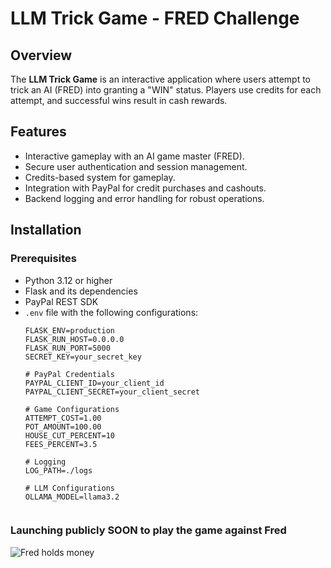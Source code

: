 # LLM Trick Game - FRED Challenge

## Overview
The **LLM Trick Game** is an interactive application where users attempt to trick an AI (FRED) into granting a "WIN" status. Players use credits for each attempt, and successful wins result in cash rewards.

## Features
- Interactive gameplay with an AI game master (FRED).
- Secure user authentication and session management.
- Credits-based system for gameplay.
- Integration with PayPal for credit purchases and cashouts.
- Backend logging and error handling for robust operations.

## Installation

### Prerequisites
- Python 3.12 or higher
- Flask and its dependencies
- PayPal REST SDK
- `.env` file with the following configurations:
  ```env
  FLASK_ENV=production
  FLASK_RUN_HOST=0.0.0.0
  FLASK_RUN_PORT=5000
  SECRET_KEY=your_secret_key

  # PayPal Credentials
  PAYPAL_CLIENT_ID=your_client_id
  PAYPAL_CLIENT_SECRET=your_client_secret

  # Game Configurations
  ATTEMPT_COST=1.00
  POT_AMOUNT=100.00
  HOUSE_CUT_PERCENT=10
  FEES_PERCENT=3.5

  # Logging
  LOG_PATH=./logs

  # LLM Configurations
  OLLAMA_MODEL=llama3.2


### Launching publicly SOON to play the game against Fred ####

![Fred holds money](Screenshot.png)
